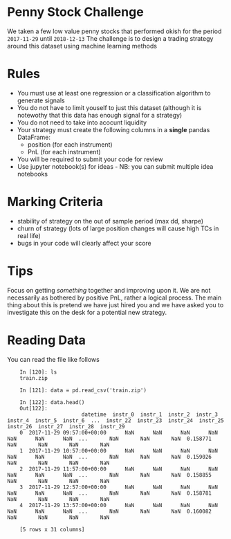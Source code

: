 Penny Stock Challenge
======================

We taken a few low value penny stocks that performed okish for the period `2017-11-29` until `2018-12-13`
The challenge is to design a trading strategy around this dataset using machine learning methods

# Rules
 - You must use at least one regression or a classification algorithm to generate signals
 - You do not have to limit youself to just this dataset (although it is notewothy that this data has enough signal for a strategy)
 - You do not need to take into acocunt liquidity
 - Your strategy must create the following columns in a **single** pandas DataFrame:
   - position (for each instrument)
   - PnL (for each instrument)
 - You will be required to submit your code for review
 - Use jupyter notebook(s) for ideas - NB: you can submit multiple idea notebooks

# Marking Criteria
 - stability of strategy on the out of sample period (max dd, sharpe)
 - churn of strategy (lots of large position changes will cause high TCs in real life)
 - bugs in your code will clearly affect your score

# Tips
Focus on getting *something* together and improving upon it. We are not necessarily as bothered by positive PnL, rather a logical process.
The main thing about this is pretend we have just hired you and we have asked you to investigate this on the desk for a potential new strategy.

# Reading Data

You can read the file like follows

        In [120]: ls
        train.zip

        In [121]: data = pd.read_csv('train.zip')

        In [122]: data.head()
        Out[122]: 
                            datetime  instr_0  instr_1  instr_2  instr_3  instr_4  instr_5  instr_6  ...  instr_22  instr_23  instr_24  instr_25  instr_26  instr_27  instr_28  instr_29
        0  2017-11-29 09:57:00+00:00      NaN      NaN      NaN      NaN      NaN      NaN      NaN  ...       NaN       NaN       NaN  0.158771       NaN       NaN       NaN       NaN
        1  2017-11-29 10:57:00+00:00      NaN      NaN      NaN      NaN      NaN      NaN      NaN  ...       NaN       NaN       NaN  0.159026       NaN       NaN       NaN       NaN
        2  2017-11-29 11:57:00+00:00      NaN      NaN      NaN      NaN      NaN      NaN      NaN  ...       NaN       NaN       NaN  0.158855       NaN       NaN       NaN       NaN
        3  2017-11-29 12:57:00+00:00      NaN      NaN      NaN      NaN      NaN      NaN      NaN  ...       NaN       NaN       NaN  0.158781       NaN       NaN       NaN       NaN
        4  2017-11-29 13:57:00+00:00      NaN      NaN      NaN      NaN      NaN      NaN      NaN  ...       NaN       NaN       NaN  0.160082       NaN       NaN       NaN       NaN

        [5 rows x 31 columns]
